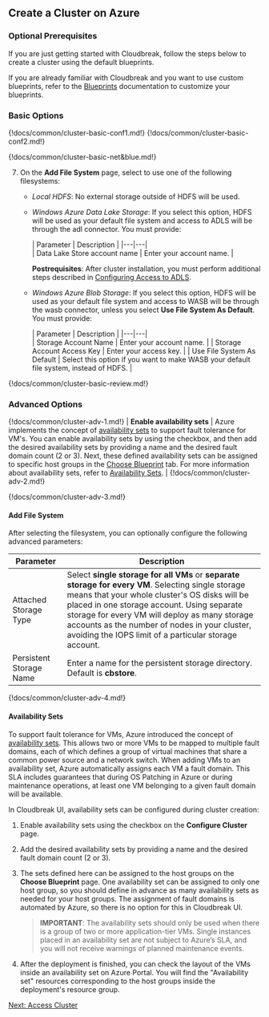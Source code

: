 ## Create a Cluster on Azure 

### Optional Prerequisites 

If you are just getting started with Cloudbreak, follow the steps below to create a cluster using the default blueprints. 

If you are already familiar with Cloudbreak and you want to use custom blueprints, refer to the [Blueprints](blueprints.md) documentation to customize your blueprints.

### Basic Options 

{!docs/common/cluster-basic-conf1.md!}
{!docs/common/cluster-basic-conf2.md!}

{!docs/common/cluster-basic-net&blue.md!}

7. On the **Add File System** page, select to use one of the following filesystems:

    * *Local HDFS*: No external storage outside of HDFS will be used.
    * *Windows Azure Data Lake Storage*: If you select this option, HDFS will be used as your default file system and access to ADLS will be through the adl connector. You must provide:

        | Parameter | Description |
|---|---|  
| Data Lake Store account name | Enter your account name. |
        
        **Postrequisites**: After cluster installation, you must perform additional steps described in [Configuring Access to ADLS](azure-data.md#configuring-access-to-adls). 
        
    * *Windows Azure Blob Storage*: If you select this option, HDFS will be used as your default file system and access to WASB will be through the wasb connector, unless you select **Use File System As Default**. You must provide:

        | Parameter | Description |
|---|---|  
| Storage Account Name | Enter your account name. |
| Storage Account Access Key | Enter your access key. |
| Use File System As Default | Select this option if you want to make WASB your default file system, instead of HDFS. |

{!docs/common/cluster-basic-review.md!}


### Advanced Options

{!docs/common/cluster-adv-1.md!}
| **Enable availability sets** | Azure implements the concept of [availability sets](https://docs.microsoft.com/en-us/azure/virtual-machines/linux/infrastructure-availability-sets-guidelines#availability-sets) to support fault tolerance for VM's. You can enable availability sets by using the checkbox, and then add the desired availability sets by providing a name and the desired fault domain count (2 or 3). Next, these defined availability sets can be assigned to specific host groups in the [Choose Blueprint](#choose-blueprint) tab. For more information about availability sets, refer to [Availability Sets](#availability-sets). |
{!docs/common/cluster-adv-2.md!}

{!docs/common/cluster-adv-3.md!} 

#### Add File System

After selecting the filesystem, you can optionally configure the following advanced parameters:

| Parameter | Description |
|---|---|
| Attached Storage Type | Select **single storage for all VMs** or **separate storage for every VM**. Selecting single storage means that your whole cluster's OS disks will be placed in one storage account. Using separate storage for every VM will deploy as many storage accounts as the number of nodes in your cluster, avoiding the IOPS limit of a particular storage account. |
| Persistent Storage Name | Enter a name for the persistent storage directory. Default is **cbstore**. |

{!docs/common/cluster-adv-4.md!}


#### Availability Sets

To support fault tolerance for VMs, Azure introduced the concept of [availability sets](https://docs.microsoft.com/en-us/azure/virtual-machines/linux/manage-availability). This allows two or more VMs to be mapped to multiple fault domains, each of which defines a group of virtual machines that share a common power source and a network switch. When adding VMs to an availability set, Azure automatically assigns each VM a fault domain. This SLA includes guarantees that during OS Patching in Azure or during maintenance operations, at least one VM belonging to a given fault domain will be available.

In Cloudbreak UI, availability sets can be configured during cluster creation:

1. Enable availability sets using the checkbox on the **Configure Cluster** page. 

2. Add the desired availability sets by providing a name and the desired fault domain count (2 or 3).

3. The sets defined here can be assigned to the host groups on the **Choose Blueprint** page. One availability set can be assigned to only one host group, so you should define in advance as many availability sets as needed for your host groups. The assignment of fault domains is automated by Azure, so there is no option for this in Cloudbreak UI.

    > **IMPORTANT**: The availability sets should only be used when there is a group of two or more application-tier VMs. Single instances placed in an availability set are not subject to Azure’s SLA, and you will not receive warnings of planned maintenance events. 

4. After the deployment is finished, you can check the layout of the VMs inside an availability set on Azure Portal. You will find the "Availability set" resources corresponding to the host groups inside the deployment's resource group. 


<div class="next">
<a href="../azure-clusters-access/index.html">Next: Access Cluster</a>
</div>
